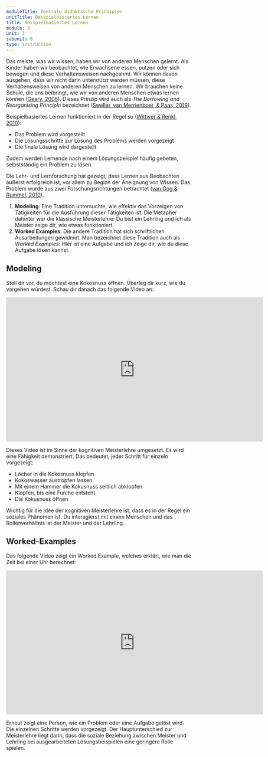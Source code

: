 ```yaml
---
moduleTitle: Zentrale didaktische Prinzipien
unitTitle: Beispielbasiertes Lernen
title: Beispielbasiertes Lernen
module: 3
unit: 3
subunit: 0
type: instruction
---
```


Das meiste, was wir wissen, haben wir von anderen Menschen gelernt. Als Kinder haben wir beobachtet, wie Erwachsene essen, putzen oder sich bewegen und diese Verhaltensweisen nachgeahmt. Wir können davon ausgehen, dass wir nicht darin unterstützt werden müssen, diese Verhaltensweisen von anderen Menschen zu lernen. Wir brauchen keine Schule, die uns beibringt, wie wir von anderen Menschen etwas lernen können ([Geary, 2008](https://www.tandfonline.com/doi/abs/10.1080/00461520802392133)). Dieses Prinzip wird auch als *The Borrowing and Reorganising Principle* bezeichnet ([Sweller, van Merrienboer, & Paas, 2019](https://link.springer.com/article/10.1007/s10648-019-09465-5)). 

Beispielbasiertes Lernen funktioniert in der Regel so ([Wittwer & Renkl, 2010](https://link.springer.com/content/pdf/10.1007%2Fs10648-010-9136-5.pdf)):

* Das Problem wird vorgestellt
* Die Lösungsschritte zur Lösung des Problems werden vorgezeigt
* Die finale Lösung wird dargestellt

Zudem werden Lernende nach einem Lösungsbeispiel häufig gebeten, selbstständig ein Problem zu lösen. 

Die Lehr- und Lernforschung hat gezeigt, dass Lernen aus Beobachten äußerst erfolgreich ist, vor allem zu Beginn der Aneignung von Wissen. Das Problem wurde aus zwei Forschungsrichtungen betrachtet ([van Gog & Rummel, 2010](https://link.springer.com/article/10.1007/s10648-010-9134-7)). 

1. **Modeling**: Eine Tradition untersuchte, wie effektiv das Vorzeigen von Tätigkeiten für die Ausführung dieser Tätigkeiten ist. Die Metapher dahinter war die klassische Meisterlehre: Du bist ein Lehrling und ich als Meister zeige dir, wie etwas funktioniert.
2. **Worked Examples**: Die andere Tradition hat sich schriftlichen Ausarbeitungen gewidmet. Man bezeichnet diese Tradition auch als *Worked Examples*: Hier ist eine Aufgabe und ich zeige dir, wie du diese Aufgabe lösen kannst. 

## Modeling

Stell dir vor, du möchtest eine Kokosnuss öffnen. Überleg dir kurz, wie du vorgehen würdest. Schau dir danach das folgende Video an:

<iframe width="695" height="391" src="https://www.youtube.com/embed/oFDePsAqxnI" frameborder="0" allow="accelerometer; autoplay; encrypted-media; gyroscope; picture-in-picture" allowfullscreen></iframe>

Dieses Video ist im Sinne der kognitiven Meisterlehre umgesetzt. Es wird eine Fähigkeit demonstriert. Das bedeutet, jeder Schritt für einzeln vorgezeigt:

* Löcher in die Kokosnuss klopfen
* Kokoswasser austropfen lassen
* Mit einem Hammer die Kokusnuss seitlich abklopfen
* Klopfen, bis eine Furche entsteht
* Die Kokusnuss öffnen

Wichtig für die Idee der kognitiven Meisterlehre ist, dass es in der Regel ein soziales Phänomen ist. Du interagierst mit einem Menschen und das Rollenverhältnis ist der Meister und der Lehrling. 

## Worked-Examples

Das folgende Video zeigt ein Worked Example, welches erklärt, wie man die Zeit bei einer Uhr berechnet:

<iframe width="695" height="391" src="https://www.youtube.com/embed/NjJFJ7ge_qk?list=PLSQl0a2vh4HCVTTHFsYRjRzIdz5aIiZ8V" frameborder="0" allow="accelerometer; autoplay; encrypted-media; gyroscope; picture-in-picture" allowfullscreen></iframe>

Erneut zeigt eine Person, wie ein Problem oder eine Aufgabe gelöst wird. Die einzelnen Schritte werden vorgezeigt. Der Hauptunterschied zur Meisterlehre liegt darin, dass die soziale Beziehung zwischen Meister und Lehrling bei ausgearbeiteten Lösungsbeispielen eine geringere Rolle spielen. 